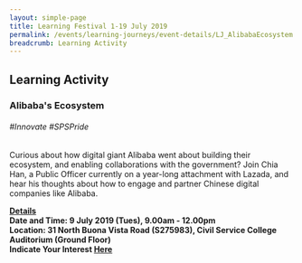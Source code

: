 ```yaml
---
layout: simple-page
title: Learning Festival 1-19 July 2019
permalink: /events/learning-journeys/event-details/LJ_AlibabaEcosystem
breadcrumb: Learning Activity
---
```


## Learning Activity
### Alibaba's Ecosystem

###### _#Innovate #SPSPride_

Curious about how digital giant Alibaba went about building their ecosystem, and enabling collaborations with the government? Join Chia Han, a Public Officer currently on a year-long attachment with Lazada, and hear his thoughts about how to engage and partner Chinese digital companies like Alibaba.

<b><u>Details</u><br>
**Date and Time: 9 July 2019 (Tues), 9.00am - 12.00pm** <br>
**Location: 31 North Buona Vista Road (S275983), Civil Service College Auditorium (Ground Floor)** <br>
**Indicate Your Interest [Here](https://)** 

